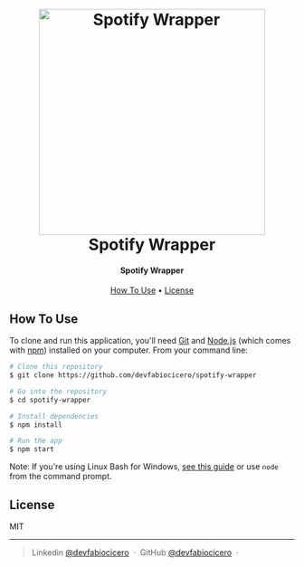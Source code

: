 
<h1 align="center">
  <br>
  <a href="http://linkedin.com/devfabiocicero"><img src="" alt="Spotify Wrapper" width="400"></a>
  <br>
  Spotify Wrapper
  <br>
</h1>

<h4 align="center">Spotify Wrapper</h4>

<p align="center">
  <a href="#how-to-use">How To Use</a> •
  <a href="#license">License</a>
</p>

## How To Use

To clone and run this application, you'll need [Git](https://git-scm.com) and [Node.js](https://nodejs.org/en/download/) (which comes with [npm](http://npmjs.com)) installed on your computer. From your command line:

```bash
# Clone this repository
$ git clone https://github.com/devfabiocicero/spotify-wrapper

# Go into the repository
$ cd spotify-wrapper

# Install dependencies
$ npm install

# Run the app
$ npm start
```

Note: If you're using Linux Bash for Windows, [see this guide](https://www.howtogeek.com/261575/how-to-run-graphical-linux-desktop-applications-from-windows-10s-bash-shell/) or use `node` from the command prompt.

## License

MIT

---

> Linkedin [@devfabiocicero](http://linkedin.com/devfabiocicero) &nbsp;&middot;&nbsp;
> GitHub [@devfabiocicero](https://github.com/devfabiocicero) &nbsp;&middot;&nbsp;
